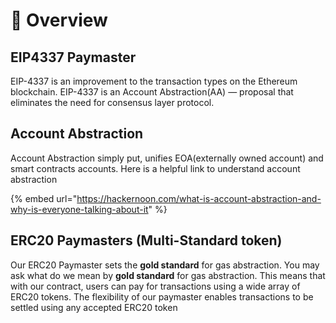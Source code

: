 # 📑 Overview

## EIP4337 Paymaster

EIP-4337 is an improvement to the transaction types on the Ethereum blockchain. EIP-4337 is an Account Abstraction(AA) — proposal that eliminates the need for consensus layer protocol.



## Account Abstraction

Account Abstraction simply put, unifies EOA(externally owned account) and smart contracts accounts. Here is a helpful link to understand account abstraction

{% embed url="https://hackernoon.com/what-is-account-abstraction-and-why-is-everyone-talking-about-it" %}

## ERC20 Paymasters (Multi-Standard token)

Our ERC20 Paymaster sets the **gold standard** for gas abstraction. You may ask what do we mean by **gold standard** for gas abstraction.  This means that with our contract, users can pay for transactions using a wide array of ERC20 tokens. The flexibility of our paymaster enables transactions to be settled using any accepted ERC20 token

